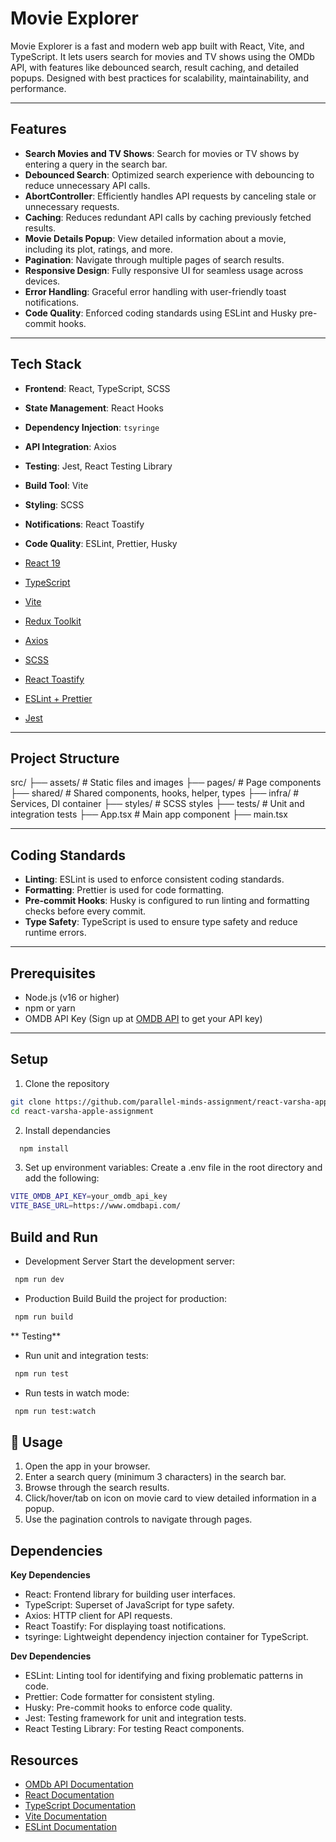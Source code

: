 # Movie Explorer
Movie Explorer is a fast and modern web app built with React, Vite, and TypeScript. It lets users search for movies and TV shows using the OMDb API, with features like debounced search, result caching, and detailed popups. Designed with best practices for scalability, maintainability, and performance.

---

## Features

- **Search Movies and TV Shows**: Search for movies or TV shows by entering a query in the  search bar.
- **Debounced Search**: Optimized search experience with debouncing to reduce unnecessary API calls.
- **AbortController**: Efficiently handles API requests by canceling stale or unnecessary requests.
- **Caching**: Reduces redundant API calls by caching previously fetched results.
- **Movie Details Popup**: View detailed information about a movie, including its plot, ratings, and more.
- **Pagination**: Navigate through multiple pages of search results.
- **Responsive Design**: Fully responsive UI for seamless usage across devices.
- **Error Handling**: Graceful error handling with user-friendly toast notifications.
- **Code Quality**: Enforced coding standards using ESLint and Husky pre-commit hooks.

---

## Tech Stack

- **Frontend**: React, TypeScript, SCSS
- **State Management**: React Hooks
- **Dependency Injection**: `tsyringe`
- **API Integration**: Axios
- **Testing**: Jest, React Testing Library
- **Build Tool**: Vite
- **Styling**: SCSS
- **Notifications**: React Toastify
- **Code Quality**: ESLint, Prettier, Husky

- [React 19](https://react.dev/)
- [TypeScript](https://www.typescriptlang.org/)
- [Vite](https://vitejs.dev/)
- [Redux Toolkit](https://redux-toolkit.js.org/)
- [Axios](https://axios-http.com/)
- [SCSS](https://sass-lang.com/)
- [React Toastify](https://fkhadra.github.io/react-toastify/)
- [ESLint + Prettier](https://eslint.org/)
- [Jest](https://jestjs.io/)

---

## Project Structure
src/ 
 ├── assets/ # Static files and images 
 ├── pages/  # Page components 
 ├── shared/ # Shared components, hooks, helper, types
 ├── infra/  # Services, DI container 
 ├── styles/ # SCSS styles 
 ├── tests/  # Unit and integration tests
 ├── App.tsx # Main app component 
 ├── main.tsx 

---

## Coding Standards

- **Linting**: ESLint is used to enforce consistent coding standards.
- **Formatting**: Prettier is used for code formatting.
- **Pre-commit Hooks**: Husky is configured to run linting and formatting checks before every commit.
- **Type Safety**: TypeScript is used to ensure type safety and reduce runtime errors.

---

## Prerequisites

- Node.js (v16 or higher)
- npm or yarn
- OMDB API Key (Sign up at [OMDB API](https://www.omdbapi.com/) to get your API key)

---

## Setup
 
 1. Clone the repository
```bash
git clone https://github.com/parallel-minds-assignment/react-varsha-apple-assignment.git
cd react-varsha-apple-assignment 
```
 2. Install dependancies
```bash
  npm install
```
3. Set up environment variables: Create a .env file in the root directory and add the following:
```bash
VITE_OMDB_API_KEY=your_omdb_api_key
VITE_BASE_URL=https://www.omdbapi.com/
```

## Build and Run

- Development Server
Start the development server:

```bash
 npm run dev 
```
- Production Build
Build the project for production:
```bash
 npm run build 
```
** Testing**

- Run unit and integration tests:
```bash
 npm run test 
```
- Run tests in watch mode:
```bash
 npm run test:watch 
```
## 📖 Usage
1. Open the app in your browser.
2. Enter a search query (minimum 3 characters) in the search bar.
3. Browse through the search results.
4. Click/hover/tab on icon on movie card to view detailed information in a popup.
5. Use the pagination controls to navigate through pages.

## Dependencies

**Key Dependencies**
- React: Frontend library for building user interfaces.
- TypeScript: Superset of JavaScript for type safety.
- Axios: HTTP client for API requests.
- React Toastify: For displaying toast notifications.
- tsyringe: Lightweight dependency injection container for TypeScript.

**Dev Dependencies**
- ESLint: Linting tool for identifying and fixing problematic patterns in code.
- Prettier: Code formatter for consistent styling.
- Husky: Pre-commit hooks to enforce code quality.
- Jest: Testing framework for unit and integration tests.
- React Testing Library: For testing React components.


## Resources
- [OMDb API Documentation](https://www.omdbapi.com/)
- [React Documentation](https://reactjs.org/docs/getting-started.html)
- [TypeScript Documentation](https://www.typescriptlang.org/docs/)
- [Vite Documentation](https://vitejs.dev/guide/)
- [ESLint Documentation](https://eslint.org/docs/latest/)
